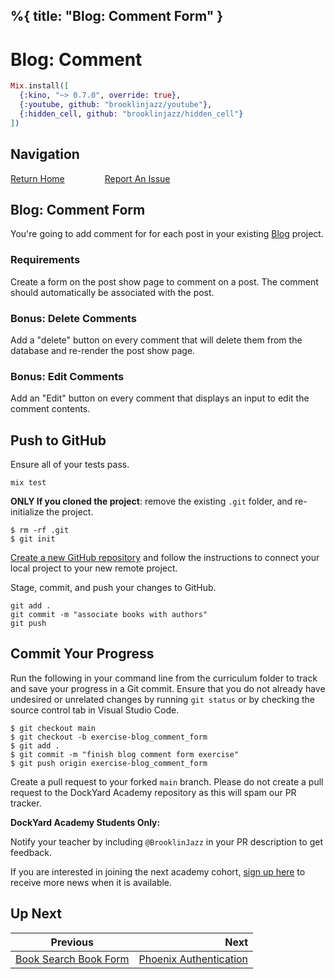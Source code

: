 %{
  title: "Blog: Comment Form"
}
---
# Blog: Comment

```elixir
Mix.install([
  {:kino, "~> 0.7.0", override: true},
  {:youtube, github: "brooklinjazz/youtube"},
  {:hidden_cell, github: "brooklinjazz/hidden_cell"}
])
```

## Navigation

[Return Home](../start.livemd)<span style="padding: 0 30px"></span>
[Report An Issue](https://github.com/DockYard-Academy/beta_curriculum/issues/new)

## Blog: Comment Form

You're going to add comment for for each post in your existing [Blog](./blog_setup.livemd) project.

<!-- livebook:{"break_markdown":true} -->

### Requirements

Create a form on the post show page to comment on a post.
The comment should automatically be associated with the post.

<!-- livebook:{"break_markdown":true} -->

### Bonus: Delete Comments

Add a "delete" button on every comment that will delete them from the database and re-render the post show page.

<!-- livebook:{"break_markdown":true} -->

### Bonus: Edit Comments

Add an "Edit" button on every comment that displays an input to edit the comment contents.

## Push to GitHub

Ensure all of your tests pass.

```
mix test
```

**ONLY If you cloned the project**: remove the existing `.git` folder, and re-initialize the project.

```
$ rm -rf .git
$ git init
```

[Create a new GitHub repository](https://github.com/new) and follow the instructions to connect your local project to your new remote project.

Stage, commit, and push your changes to GitHub.

```
git add .
git commit -m "associate books with authors"
git push
```

<!-- livebook:{"break_markdown":true} -->

## Commit Your Progress

Run the following in your command line from the curriculum folder to track and save your progress in a Git commit.
Ensure that you do not already have undesired or unrelated changes by running `git status` or by checking the source control tab in Visual Studio Code.

```
$ git checkout main
$ git checkout -b exercise-blog_comment_form
$ git add .
$ git commit -m "finish blog comment form exercise"
$ git push origin exercise-blog_comment_form
```

Create a pull request to your forked `main` branch. Please do not create a pull request to the DockYard Academy repository as this will spam our PR tracker.

**DockYard Academy Students Only:**

Notify your teacher by including `@BrooklinJazz` in your PR description to get feedback.

If you are interested in joining the next academy cohort, [sign up here](https://academy.dockyard.com/) to receive more news when it is available.

## Up Next

| Previous                                                         | Next                                                               |
| ---------------------------------------------------------------- | -----------------------------------------------------------------: |
| [Book Search Book Form](../reading/book_search_book_form.livemd) | [Phoenix Authentication](../reading/phoenix_authentication.livemd) |

